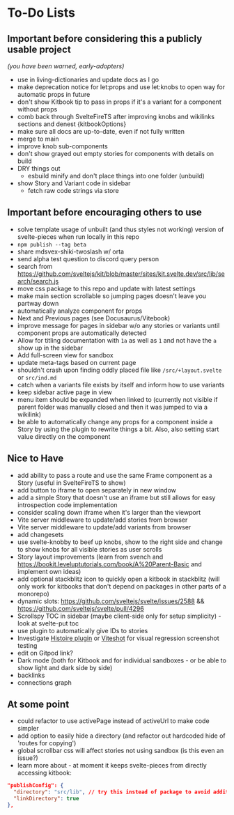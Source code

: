 # To-Do Lists

## Important before considering this a publicly usable project
*(you have been warned, early-adopters)*

- use in living-dictionaries and update docs as I go
- make deprecation notice for let:props and use let:knobs to open way for automatic props in future
- don't show Kitbook tip to pass in props if it's a variant for a component without props
- comb back through SvelteFireTS after improving knobs and wikilinks sections and denest {kitbookOptions}
- make sure all docs are up-to-date, even if not fully written
- merge to main 
- improve knob sub-components
- don't show grayed out empty stories for components with details on build
- DRY things out
  - esbuild minify and don't place things into one folder (unbuild)
- show Story and Variant code in sidebar
  - fetch raw code strings via store

## Important before encouraging others to use
- solve template usage of unbuilt (and thus styles not working) version of svelte-pieces when run locally in this repo
- `npm publish --tag beta`
- share mdsvex-shiki-twoslash w/ orta
- send alpha test question to discord query person
- search from https://github.com/sveltejs/kit/blob/master/sites/kit.svelte.dev/src/lib/search/search.js
- move css package to this repo and update with latest settings
- make main section scrollable so jumping pages doesn't leave you partway down
- automatically analyze component for props
- Next and Previous pages (see Docusaurus/Vitebook)
- improve message for pages in sidebar w/o any stories or variants until component props are automatically detected
- Allow for titling documentation with `1a` as well as `1` and not have the `a` show up in the sidebar
- Add full-screen view for sandbox
- update meta-tags based on current page
- shouldn't crash upon finding oddly placed file like `/src/+layout.svelte` or `src/ind.md`
- catch when a variants file exists by itself and inform how to use variants
- keep sidebar active page in view
- menu item should be expanded when linked to (currently not visible if parent folder was manually closed and then it was jumped to via a wikilink)
- be able to automatically change any props for a component inside a Story by using the plugin to rewrite things a bit. Also, also setting start value directly on the component

## Nice to Have
- add ability to pass a route and use the same Frame component as a Story (useful in SvelteFireTS to show)
- add button to iframe to open separately in new window
- add a simple Story that doesn't use an iframe but still allows for easy introspection code implementation
- consider scaling down iframe when it's larger than the viewport
- Vite server middleware to update/add stories from browser
- Vite server middleware to update/add variants from browser
- add changesets
- use svelte-knobby to beef up knobs, show to the right side and change to show knobs for all visible stories as user scrolls
- Story layout improvements (learn from svench and https://bookit.leveluptutorials.com/book/A%20Parent-Basic and implement own ideas)
- add optional stackblitz icon to quickly open a kitbook in stackblitz (will only work for kitbooks that don't depend on packages in other parts of a monorepo) 
- dynamic slots: https://github.com/sveltejs/svelte/issues/2588 && https://github.com/sveltejs/svelte/pull/4296
- Scrollspy TOC in sidebar (maybe client-side only for setup simplicity) - look at svelte-put toc
- use plugin to automatically give IDs to stories
- Investigate [Histoire plugin](https://github.com/histoire-dev/histoire/tree/main/packages/histoire-plugin-screenshot) or [Viteshot](https://viteshot.com/) for visual regression screenshot testing
- edit on Gitpod link?
- Dark mode (both for Kitbook and for individual sandboxes - or be able to show light and dark side by side)
- backlinks
- connections graph

## At some point
- could refactor to use activePage instead of activeUrl to make code simpler
- add option to easily hide a directory (and refactor out hardcoded hide of 'routes for copying')
- global scrollbar css will affect stories not using sandbox (is this even an issue?)
- learn more about - at moment it keeps svelte-pieces from directly accessing kitbook:
```json
"publishConfig": {
  "directory": "src/lib", // try this instead of package to avoid additional import strings in neighbor packages
  "linkDirectory": true
},
```
